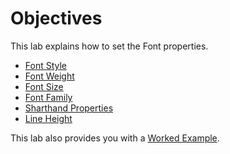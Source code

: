 # Objectives

This lab explains how to set the Font properties.  

- [Font Style](#01)
- [Font Weight](#02)
- [Font Size](#03)
- [Font Family](#04)
- [Sharthand Properties](#05)
- [Line Height](#06)

This lab also provides you with a [Worked Example](#07).
